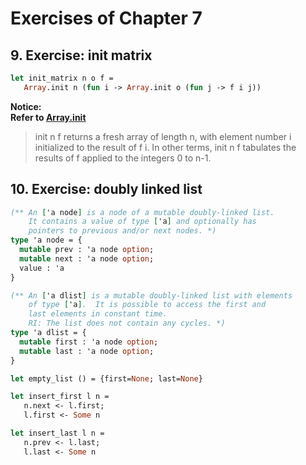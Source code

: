 # Exercises of Chapter 7 
## 9. Exercise: init matrix
```Ocaml
let init_matrix n o f =
   Array.init n (fun i -> Array.init o (fun j -> f i j))
```
**Notice:**  
**Refer to [Array.init](https://v2.ocaml.org/api/Array.html#VALinit)**  
>init n f returns a fresh array of length n, with element number i initialized to the result of f i. In other terms, init n f tabulates the results of f applied to the integers 0 to n-1.


## 10. Exercise: doubly linked list 
```Ocaml
(** An ['a node] is a node of a mutable doubly-linked list.
    It contains a value of type ['a] and optionally has
    pointers to previous and/or next nodes. *)
type 'a node = {
  mutable prev : 'a node option;
  mutable next : 'a node option;
  value : 'a
}

(** An ['a dlist] is a mutable doubly-linked list with elements
    of type ['a].  It is possible to access the first and
    last elements in constant time.
    RI: The list does not contain any cycles. *)
type 'a dlist = {
  mutable first : 'a node option;
  mutable last : 'a node option;
}

let empty_list () = {first=None; last=None}

let insert_first l n =
   n.next <- l.first;
   l.first <- Some n

let insert_last l n =
   n.prev <- l.last;
   l.last <- Some n
```
